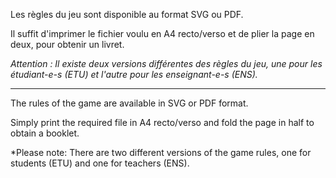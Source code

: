 Les règles du jeu sont disponible au format SVG ou PDF.

Il suffit d'imprimer le fichier voulu en A4 recto/verso et de plier la page en deux, pour obtenir un livret.

*Attention : Il existe deux versions différentes des règles du jeu, une pour les étudiant-e-s (ETU) et l'autre pour les enseignant-e-s (ENS).* 

_______________________________________________________________________________

The rules of the game are available in SVG or PDF format.

Simply print the required file in A4 recto/verso and fold the page in half to obtain a booklet.

*Please note: There are two different versions of the game rules, one for students (ETU) and one for teachers (ENS). 
